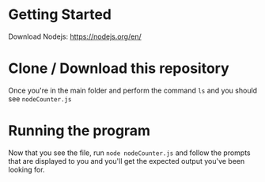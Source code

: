 # Getting Started
Download Nodejs: https://nodejs.org/en/

# Clone / Download this repository
Once you're in the main folder and perform the command `ls` and you should see `nodeCounter.js`

# Running the program
Now that you see the file, run `node nodeCounter.js` and follow the prompts that are displayed to you and you'll get the expected output you've been looking for.